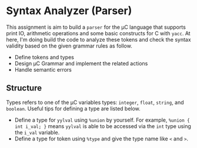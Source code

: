 # Syntax Analyzer (Parser)

This assignment is aim to build a ``parser`` for the μC language that supports print IO, arithmetic operations and some basic constructs for C with ``yacc``. At here, I'm doing build the code to analyze these tokens and check the syntax validity based on the given grammar rules as follow.

  - Define tokens and types
  - Design μC Grammar and implement the related actions
  - Handle semantic errors

## Structure

Types refers to one of the μC variables types: ``integer``, ``float``, ``string``, and ``boolean``. Useful tips for defining a type are listed below.

  - Define a type for ``yylval`` using ``%union`` by yourself. For example, ``%union { int i_val; }`` means ``yylval`` is able to be accessed via the ``int`` type using the ``i_val`` variable.
  - Define a type for token using ``%type`` and give the type name like ``<`` and ``>``.
